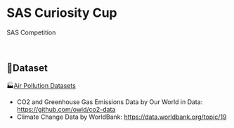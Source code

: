 # SAS Curiosity Cup
SAS Competition

<br>

## 🧮Dataset

🏭[Air Pollution Datasets](https://linktr.ee/bingquan)

* CO2 and Greenhouse Gas Emissions Data by Our World in Data: https://github.com/owid/co2-data
* Climate Change Data by WorldBank: https://data.worldbank.org/topic/19
